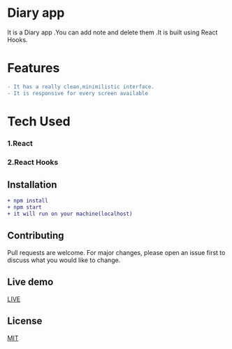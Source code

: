 

# Diary app

It is a Diary app .You can add note and delete them .It is built using React Hooks.

# Features
```diff
- It has a really clean,minimilistic interface.
- It is responsive for every screen available
```

# Tech Used
### 1.React
### 2.React Hooks

## Installation

```diff
+ npm install
+ npm start
+ it will run on your machine(localhost)
```

## Contributing
Pull requests are welcome. For major changes, please open an issue first to discuss what you would like to change.



## Live demo
[LIVE](https://diarymriganka.netlify.com)

## License
[MIT](https://choosealicense.com/licenses/mit/)

